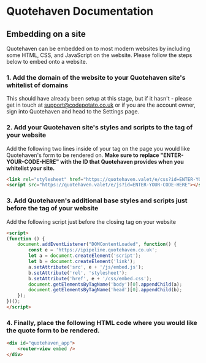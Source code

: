 # Quotehaven Documentation

## Embedding on a site

Quotehaven can be embedded on to most modern websites by including some HTML, CSS, and JavaScript on the website. Please follow the steps below to embed onto a website.

### 1. Add the domain of the website to your Quotehaven site's whitelist of domains 

This should have already been setup at this stage, but if it hasn't - please get in touch at support@codepotato.co.uk or if you are the account owner, sign into Quotehaven and head to the Settings page.

### 2. Add your Quotehaven site's styles and scripts to the <head> tag of your website

Add the following two lines inside of your <head> tag on the page you would like Quotehaven's form to be rendered on. **Make sure to replace "ENTER-YOUR-CODE-HERE" with the ID that Quotehaven provides when you whitelist your site.**

```html
<link rel="stylesheet" href="https://quotehaven.valet/e/css?id=ENTER-YOUR-CODE-HERE">
<script src="https://quotehaven.valet/e/js?id=ENTER-YOUR-CODE-HERE"></script>
```

### 3. Add Quotehaven's additional base styles and scripts just before the </body> tag of your website

Add the following script just before the closing </body> tag on your website

```html
<script>
(function () {
    document.addEventListener("DOMContentLoaded", function() {
        const e = 'https://ipipeline.quotehaven.co.uk';
        let a = document.createElement('script');
        let b = document.createElement('link');
        a.setAttribute('src', e + '/js/embed.js');
        b.setAttribute('rel', 'stylesheet');
        b.setAttribute('href', e + '/css/embed.css');
        document.getElementsByTagName('body')[0].appendChild(a);
        document.getElementsByTagName('head')[0].appendChild(b);
    });
})();
</script>
```

### 4. Finally, place the following HTML code where you would like the quote form to be rendered.

```html	
<div id="quotehaven_app">
    <router-view embed />
</div>
```



